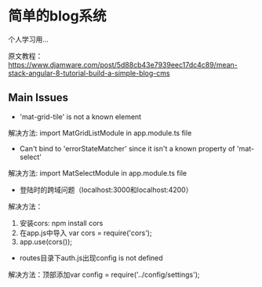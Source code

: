 # 简单的blog系统
个人学习用...

原文教程：https://www.djamware.com/post/5d88cb43e7939eec17dc4c89/mean-stack-angular-8-tutorial-build-a-simple-blog-cms

## Main Issues
+ 'mat-grid-tile' is not a known element

解决方法: import MatGridListModule in app.module.ts file

+ Can't bind to 'errorStateMatcher' since it isn't a known property of 'mat-select'

解决方法: import MatSelectModule in app.module.ts file

+ 登陆时的跨域问题（localhost:3000和localhost:4200）

解决方法：
1. 安装cors: npm install cors
2. 在app.js中导入 var cors = require('cors');
3. app.use(cors());

+ routes目录下auth.js出现config is not defined

解决方法：顶部添加var config = require('../config/settings');